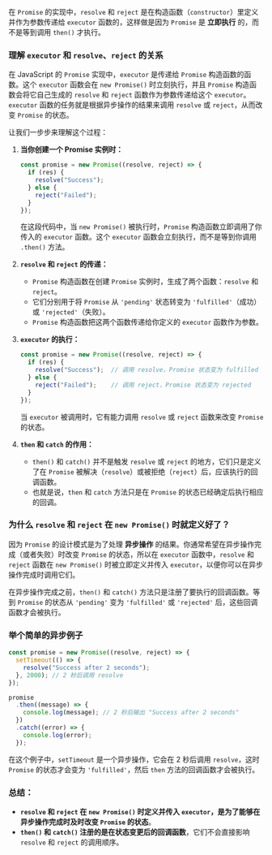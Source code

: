 在 `Promise` 的实现中，`resolve` 和 `reject` 是在构造函数（`constructor`）里定义并作为参数传递给 `executor` 函数的，这样做是因为 `Promise` 是 **立即执行** 的，而不是等到调用 `then()` 才执行。

### 理解 `executor` 和 `resolve`、`reject` 的关系

在 JavaScript 的 `Promise` 实现中，`executor` 是传递给 `Promise` 构造函数的函数。这个 `executor` 函数会在 `new Promise()` 时立刻执行，并且 `Promise` 构造函数会将它自己生成的 `resolve` 和 `reject` 函数作为参数传递给这个 `executor`。`executor` 函数的任务就是根据异步操作的结果来调用 `resolve` 或 `reject`，从而改变 `Promise` 的状态。

让我们一步步来理解这个过程：

1. **当你创建一个 Promise 实例时：**
   ```javascript
   const promise = new Promise((resolve, reject) => {
     if (res) {
       resolve("Success");
     } else {
       reject("Failed");
     }
   });
   ```
   在这段代码中，当 `new Promise()` 被执行时，`Promise` 构造函数立即调用了你传入的 `executor` 函数。这个 `executor` 函数会立刻执行，而不是等到你调用 `.then()` 方法。

2. **`resolve` 和 `reject` 的传递：**
   - `Promise` 构造函数在创建 `Promise` 实例时，生成了两个函数：`resolve` 和 `reject`。
   - 它们分别用于将 `Promise` 从 `'pending'` 状态转变为 `'fulfilled'`（成功）或 `'rejected'`（失败）。
   - `Promise` 构造函数把这两个函数传递给你定义的 `executor` 函数作为参数。

3. **`executor` 的执行：**
   ```javascript
   const promise = new Promise((resolve, reject) => {
     if (res) {
       resolve("Success");  // 调用 resolve，Promise 状态变为 fulfilled
     } else {
       reject("Failed");    // 调用 reject，Promise 状态变为 rejected
     }
   });
   ```
   当 `executor` 被调用时，它有能力调用 `resolve` 或 `reject` 函数来改变 `Promise` 的状态。

4. **`then` 和 `catch` 的作用：**
   - `then()` 和 `catch()` 并不是触发 `resolve` 或 `reject` 的地方，它们只是定义了在 `Promise` 被解决（`resolve`）或被拒绝（`reject`）后，应该执行的回调函数。
   - 也就是说，`then` 和 `catch` 方法只是在 `Promise` 的状态已经确定后执行相应的回调。

### 为什么 `resolve` 和 `reject` 在 `new Promise()` 时就定义好了？
因为 `Promise` 的设计模式是为了处理 **异步操作** 的结果。你通常希望在异步操作完成（或者失败）时改变 `Promise` 的状态，所以在 `executor` 函数中，`resolve` 和 `reject` 函数在 `new Promise()` 时被立即定义并传入 `executor`，以便你可以在异步操作完成时调用它们。

在异步操作完成之前，`then()` 和 `catch()` 方法只是注册了要执行的回调函数。等到 `Promise` 的状态从 `'pending'` 变为 `'fulfilled'` 或 `'rejected'` 后，这些回调函数才会被执行。

### 举个简单的异步例子
```javascript
const promise = new Promise((resolve, reject) => {
  setTimeout(() => {
    resolve("Success after 2 seconds");
  }, 2000); // 2 秒后调用 resolve
});

promise
  .then((message) => {
    console.log(message); // 2 秒后输出 "Success after 2 seconds"
  })
  .catch((error) => {
    console.log(error);
  });
```

在这个例子中，`setTimeout` 是一个异步操作，它会在 2 秒后调用 `resolve`，这时 `Promise` 的状态才会变为 `'fulfilled'`，然后 `then` 方法的回调函数才会被执行。

### 总结：
- **`resolve` 和 `reject` 在 `new Promise()` 时定义并传入 `executor`，是为了能够在异步操作完成时及时改变 `Promise` 的状态**。
- **`then()` 和 `catch()` 注册的是在状态变更后的回调函数**，它们不会直接影响 `resolve` 和 `reject` 的调用顺序。
